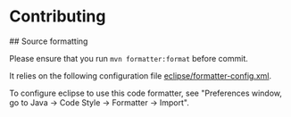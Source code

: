 # Contributing

## Source formatting

Please ensure that you run `mvn formatter:format` before commit.

It relies on the following configuration file [eclipse/formatter-config.xml](eclipse/formatter-config.xml).

To configure eclipse to use this code formatter, see "Preferences window, go to Java -> Code Style -> Formatter -> Import".






